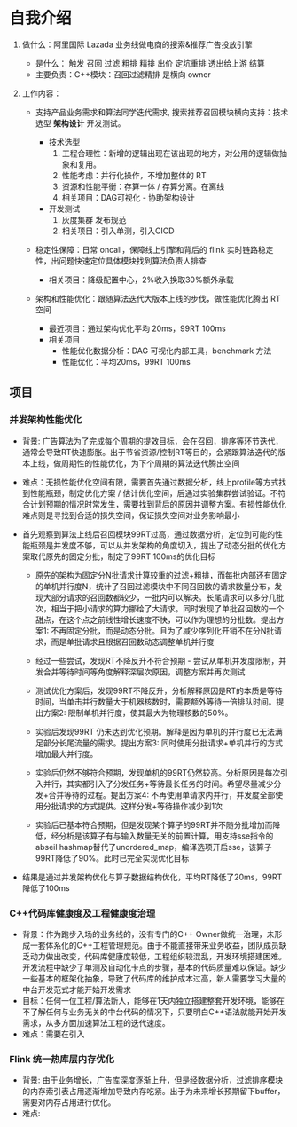 # 自我介绍

1. 做什么：阿里国际 Lazada 业务线做电商的搜索&推荐广告投放引擎
    - 是什么： 触发 召回 过滤 粗排 精排 出价 定坑重排 透出给上游 结算
    - 主要负责：C++模块：召回过滤精排 是横向 owner

2. 工作内容：
    - 支持产品业务需求和算法同学迭代需求, 搜索推荐召回模块横向支持：技术选型 **架构设计** 开发测试。
        - 技术选型
            1. 工程合理性：新增的逻辑出现在该出现的地方，对公用的逻辑做抽象和复用。
            2. 性能考虑：并行化操作，不增加整体的 RT
            3. 资源和性能平衡：存算一体 / 存算分离。在离线
            4. 相关项目：DAG可视化 - 协助架构设计
        - 开发测试
            1. 灰度集群 发布规范
            2. 相关项目：引入单测，引入CICD 

    - 稳定性保障：日常 oncall，保障线上引擎和背后的 flink 实时链路稳定性，出问题快速定位具体模块找到算法负责人排查
        - 相关项目：降级配置中心，2%收入换取30%额外承载

    - 架构和性能优化：跟随算法迭代大版本上线的步伐，做性能优化腾出 RT 空间
        - 最近项目：通过架构优化平均 20ms，99RT 100ms
        - 相关项目
          - 性能优化数据分析：DAG 可视化内部工具，benchmark 方法
          - 性能优化：平均20ms，99RT 100ms

## 项目

### 并发架构性能优化

- 背景: 广告算法为了完成每个周期的提效目标，会在召回，排序等环节迭代，通常会导致RT快速膨胀。出于节省资源/控制RT等目的，会紧跟算法迭代的版本上线，做周期性的性能优化，为下个周期的算法迭代腾出空间

- 难点：无损性能优化空间有限，需要首先通过数据分析，线上profile等方式找到性能瓶颈，制定优化方案 / 估计优化空间，后通过实验集群尝试验证。不符合计划预期的情况时常发生，需要找到背后的原因并调整方案。有损性能优化难点则是寻找到合适的损失空间，保证损失空间对业务影响最小

- 首先观察到算法上线后召回模块99RT过高，通过数据分析，定位到可能的性能瓶颈是并发度不够，可以从并发架构的角度切入，提出了动态分批的优化方案取代原先的固定分批，制定了99RT 100ms的优化目标

    - 原先的架构为固定分N批请求计算较重的过滤+粗排，而每批内部还有固定的单机并行度N，统计了召回过滤模块中不同召回数的请求数量分布，发现大部分请求的召回数都较少，一批内可以解决。长尾请求可以多分几批次，相当于把小请求的算力挪给了大请求。同时发现了单批召回数的一个甜点，在这个点之前线性增长速度不快，可以作为理想的分批数。提出方案1: 不再固定分批，而是动态分批。且为了减少序列化开销不在分N批请求，而是单批请求且根据召回数动态调整单机并行度

    - 经过一些尝试，发现RT不降反升不符合预期 - 尝试从单机并发度限制，并发合并等待时间等角度解释深层次原因，调整方案并再次测试

    - 测试优化方案后，发现99RT不降反升，分析解释原因是RT的本质是等待时间，当单击并行数量大于机器核数时，需要额外等待一倍排队时间。提出方案2: 限制单机并行度，使其最大为物理核数的50%。

    - 实验后发现99RT 仍未达到优化预期。解释是因为单机的并行度已无法满足部分长尾流量的需求。提出方案3: 同时使用分批请求+单机并行的方式增加最大并行度。

    - 实验后仍然不够符合预期，发现单机的99RT仍然较高。分析原因是每次引入并行，其实都引入了分发任务+等待最长任务的时间。希望尽量减少分发+合并等待的过程。提出方案4: 不再使用单请求内并行，并发度全部使用分批请求的方式提供。这样分发+等待操作减少到1次

    - 实验后已基本符合预期，但是发现某个算子的99RT并不随分批增加而降低，经分析是该算子有与输入数量无关的前置计算，用支持sse指令的abseil hashmap替代了unordered_map，编译选项开启sse，该算子99RT降低了90%。此时已完全实现优化目标

- 结果是通过并发架构优化与算子数据结构优化，平均RT降低了20ms，99RT降低了100ms

### C++代码库健康度及工程健康度治理 

- 背景：作为跑步入场的业务线的，没有专门的C++ Owner做统一治理，未形成一套体系化的C++工程管理规范。由于不能直接带来业务收益，团队成员缺乏动力做出改变，代码库健康度较低，工程组织较混乱，开发环境搭建困难。开发流程中缺少了单测及自动化卡点的步骤，基本的代码质量难以保证。缺少一些基本的框架化抽象，导致了代码库的维护成本过高，新人需要学习大量的中台开发范式才能开始开发需求
- 目标：任何一位工程/算法新人，能够在1天内独立搭建整套开发环境，能够在不了解任何与业务无关的中台代码的情况下，只要明白C++语法就能开始开发需求，从多方面加速算法工程的迭代速度。
- 难点：需要在引入

### Flink 统一热库层内存优化

- 背景: 由于业务增长，广告库深度逐渐上升，但是经数据分析，过滤排序模块的内存索引表占用逐渐增加导致内存吃紧。出于为未来增长预期留下buffer，需要对内存占用进行优化。
- 难点: 